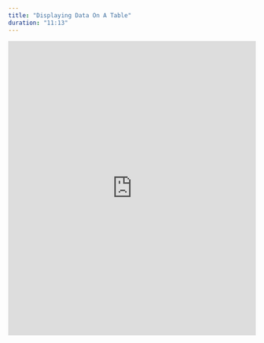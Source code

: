 ```yaml
---
title: "Displaying Data On A Table"
duration: "11:13"
---
```


<iframe width="100%" height="600" src="https://www.youtube.com/embed/FPRDePhj7j8" title="YouTube video player" frameborder="0" allow="accelerometer; autoplay; clipboard-write; encrypted-media; gyroscope; picture-in-picture; web-share" allowfullscreen></iframe>